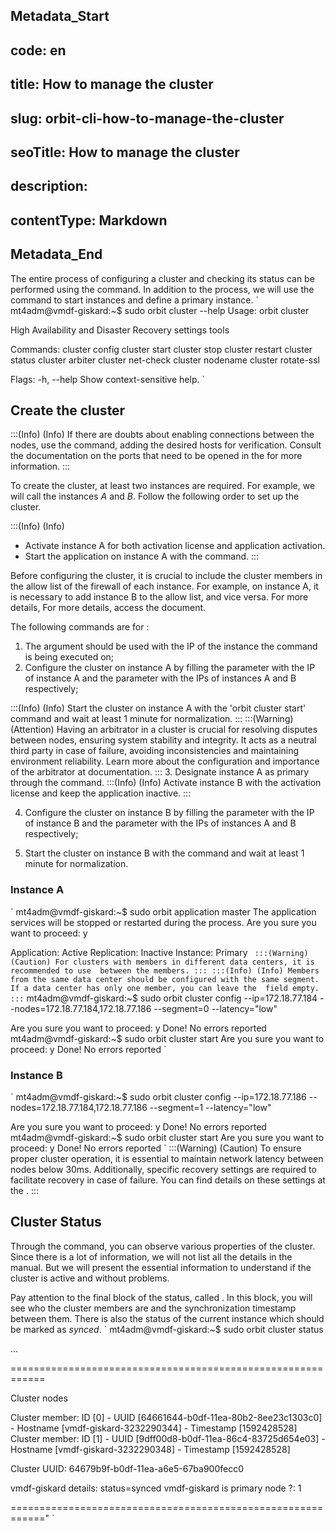 ## Metadata_Start 
## code: en
## title: How to manage the cluster 
## slug: orbit-cli-how-to-manage-the-cluster 
## seoTitle: How to manage the cluster 
## description:  
## contentType: Markdown 
## Metadata_End
The entire process of configuring a cluster and checking its status can be performed using the  command. In addition to the process, we will use the  command to start instances and define a primary instance. 
`
mt4adm@vmdf-giskard:~$ sudo orbit cluster --help
Usage: orbit cluster 

High Availability and Disaster Recovery settings tools

Commands:
cluster config
cluster start
cluster stop
cluster restart
cluster status
cluster arbiter
cluster net-check
cluster nodename
cluster rotate-ssl

Flags:
-h, --help Show context-sensitive help.
` 
## Create the cluster
:::(Info) (Info)
If there are doubts about enabling connections between the nodes, use the  command, adding the desired hosts for verification. Consult the documentation on the ports that need to be opened in the  for more information.
:::

To create the cluster, at least two instances are required. For example, we will call the instances *A* and *B*. Follow the following order to set up the cluster.

:::(Info) (Info)
* Activate instance A for both activation license and application activation.
* Start the application on instance A with the  command.
:::


Before configuring the cluster, it is crucial to include the cluster members in the allow list of the firewall of each instance. For example, on instance A, it is necessary to add instance B to the allow list, and vice versa. For more details, For more details, access the   document.

The following commands are for :

1. The  argument should be used with the IP of the instance the command is being executed on;
2. Configure the cluster on instance A by filling the  parameter with the IP of instance A and the  parameter with the IPs of instances A and B respectively;

:::(Info) (Info)
Start the cluster on instance A with the 'orbit cluster start' command and wait at least 1 minute for normalization.
:::
:::(Warning) (Attention)
Having an arbitrator in a cluster is crucial for resolving disputes between nodes, ensuring system stability and integrity. It acts as a neutral third party in case of failure, avoiding inconsistencies and maintaining environment reliability. Learn more about the configuration and importance of the arbitrator at  documentation.
:::
3. Designate instance A as primary through the  command.
:::(Info) (Info)
Activate instance B with the activation license and keep the application inactive.
:::

4. Configure the cluster on instance B by filling the  parameter with the IP of instance B and the  parameter with the IPs of instances A and B respectively;

1. Start the cluster on instance B with the  command and wait at least 1 minute for normalization.

### Instance A
` 
mt4adm@vmdf-giskard:~$ sudo orbit application master
The application services will be stopped or restarted during the process.
Are you sure you want to proceed: y

Application: Active
Replication: Inactive
Instance: Primary
` 
:::(Warning) (Caution)
For clusters with members in different data centers, it is recommended to use  between the members.
:::
:::(Info) (Info)
Members from the same data center should be configured with the same segment. If a data center has only one member, you can leave the  field empty.
:::
`
mt4adm@vmdf-giskard:~$ sudo orbit cluster config
--ip=172.18.77.184
--nodes=172.18.77.184,172.18.77.186
--segment=0
--latency="low"

Are you sure you want to proceed: y
Done!
No errors reported
` 
`
mt4adm@vmdf-giskard:~$ sudo orbit cluster start
Are you sure you want to proceed: y
Done!
No errors reported
` 
### Instance B
` 
mt4adm@vmdf-giskard:~$ sudo orbit cluster config
    --ip=172.18.77.186
    --nodes=172.18.77.184,172.18.77.186
    --segment=1
    --latency="low"

Are you sure you want to proceed: y
Done!
No errors reported
`
`
mt4adm@vmdf-giskard:~$ sudo orbit cluster start
Are you sure you want to proceed: y
Done!
No errors reported
` 
:::(Warning) (Caution)
To ensure proper cluster operation, it is essential to maintain network latency between nodes below 30ms. Additionally, specific recovery settings are required to facilitate recovery in case of failure. You can find details on these settings at the .
:::

## Cluster Status
Through the  command, you can observe various properties of the cluster. Since there is a lot of information, we will not list all the details in the manual. But we will present the essential information to understand if the cluster is active and without problems.

Pay attention to the final block of the status, called . In this block, you will see who the cluster members are and the synchronization timestamp between them. There is also the status of the current instance which should be marked as *synced*.
` 
mt4adm@vmdf-giskard:~$ sudo orbit cluster status

...

============================================================

Cluster nodes

Cluster member: ID [0] - UUID [64661644-b0df-11ea-80b2-8ee23c1303c0] -
    Hostname [vmdf-giskard-3232290344] - Timestamp [1592428528]
Cluster member: ID [1] - UUID [9dff00d8-b0df-11ea-86c4-83725d654e03] -
    Hostname [vmdf-giskard-3232290348] - Timestamp [1592428528]

Cluster UUID: 64679b9f-b0df-11ea-a6e5-67ba900fecc0

vmdf-giskard details: status=synced
vmdf-giskard is primary node ?: 1

============================================================"
` 
